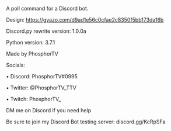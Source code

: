 A poll command for a Discord bot.

Design: https://gyazo.com/d9ad1e56c0cfae2c8350f5bb173da16b

Discord.py rewrite version: 1.0.0a

Python version: 3.7.1

Made by PhosphorTV

Socials:

• Discord: PhosphorTV#0995

• Twitter: @PhosphorTV_TTV

• Twitch: PhosphorTV_

DM me on Discord if you need help

Be sure to join my Discord Bot testing server: discord.gg/KcRpSFa
